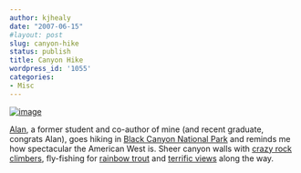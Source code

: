 ```yaml
---
author: kjhealy
date: "2007-06-15"
#layout: post
slug: canyon-hike
status: publish
title: Canyon Hike
wordpress_id: '1055'
categories:
- Misc
---
```


[![image](http://farm2.static.flickr.com/1252/552413804_c328547259_m.jpg)](http://www.flickr.com/photos/belay/552413804/ "photo sharing")

[Alan](http://www.schussman.com), a former student and co-author of mine (and recent graduate, congrats Alan), goes hiking in [Black Canyon National Park](http://www.nps.gov/blca/) and reminds me how spectacular the American West is. Sheer canyon walls with [crazy rock climbers](http://www.flickr.com/photos/belay/544579199/in/set-72157600350091740/), fly-fishing for [rainbow trout](http://www.flickr.com/photos/belay/550006617/in/set-72157600350091740/) and [terrific views](http://www.flickr.com/photos/belay/548660116/in/set-72157600350091740/) along the way. 

